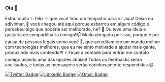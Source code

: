 ### Olá 👋

Estou muito ✨ feliz ✨ que você tirou um tempinho para vir aqui! Deixa eu adivinhar, 💬 você chegou até aqui porque esbarrou em algum código e percebeu algo que poderia ser melhorado, né? 🔭 Ou teve uma ideia e gostaria de compartilhá-la comigo!📫 Muito obrigado por isso, porque é por causa de pessoas legais como você 👯, que acreditam em um mundo melhor com tecnologias melhores, que eu me sinto motivado a ajudar mais gente, produzindo mais conteúdo!!! ⚡ Fique à vontade para entrar em contato comigo usando uma das opções abaixo! Todos os feedbacks serão analisados, e todas as mensagens serão carinhosamente respondidas.😄

[![Twitter Badge](https://img.shields.io/badge/-@yagolopeslazaro-0366d6?style=flat-square&labelColor=0366d6&logo=twitter&logoColor=white&link=https://twitter.com/yagolopeslazaro)](https://twitter.com/yagolopeslazaro) 
[![Linkedin Badge](https://img.shields.io/badge/-Yago%20Lopes-0366d6?style=flat-square&logo=Linkedin&logoColor=white&link=https://www.linkedin.com/in/yago-lopes-lázaro-917536140)](https://www.linkedin.com/in/yago-lopes-lázaro-917536140) 
[![Gmail Badge](https://img.shields.io/badge/-yagolopeslazaro@gmail.com-0366d6?style=flat-square&logo=Gmail&logoColor=white&link=mailto:yagolopeslazaro@gmail.com)](mailto:yagolopeslazaro@gmail.com)
